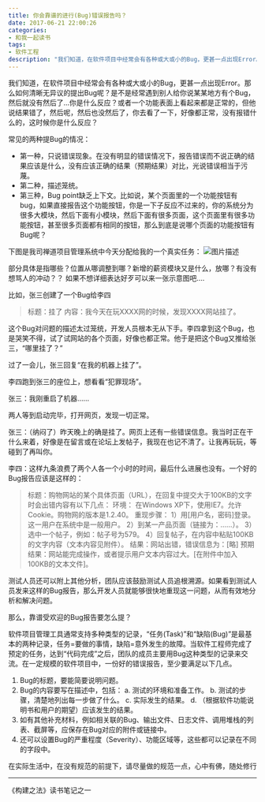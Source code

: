 ```yaml
---
title: 你会靠谱的进行(Bug)错误报告吗？
date: 2017-06-21 22:00:26
categories:
- 和我一起读书
tags:
- 软件工程
description: "我们知道，在软件项目中经常会有各种或大或小的Bug，更甚一点出现Error。那么如何清晰无异议的提出Bug呢？是不是经常遇到别人给你说某某地方有个Bug，然后就没有然后了…你是什么反应？"
---
```


我们知道，在软件项目中经常会有各种或大或小的Bug，更甚一点出现Error。那么如何清晰无异议的提出Bug呢？是不是经常遇到别人给你说某某地方有个Bug，然后就没有然后了...你是什么反应？或者一个功能表面上看起来都是正常的，但他说结果错了，然后呢，然后也没然后了，你去看了一下，好像都正常，没有报错什么的，这时候你是什么反应？

常见的两种提Bug的情况：
- 第一种，只说错误现象。在没有明显的错误情况下，报告错误而不说正确的结果应该是什么，没有应该正确的结果（预期结果）对比，光说错误相当于污蔑。
- 第二种，描述笼统。
- 第三种，Bug point缺乏上下文。比如说，某个页面里的一个功能按钮有bug，如果直接报告这个功能按钮，你是一下子反应不过来的，你的系统分为很多大模块，然后下面有小模块，然后下面有很多页面，这个页面里有很多功能按钮，甚至很多页面都有相同的按钮，那么到底是说哪个页面的功能按钮有Bug呢？

下图是我司禅道项目管理系统中今天分配给我的一个真实任务： 
![图片描述](//ww1.sinaimg.cn/large/006tNc79ly1g5d7zm5jofj30f50gh3ys.jpg)

部分具体是指哪些？位置从哪调整到哪？新增的薪资模块又是什么，放哪？有没有想骂人的冲动？？ 如果不想详细表达好歹可以来一张示意图吧….

比如，张三创建了一个Bug给李四
> 标题：挂了
  内容：我今天在玩XXXX网的时候，发现XXXX网站挂了。

这个Bug对问题的描述太过笼统，开发人员根本无从下手。李四拿到这个Bug，也是哭笑不得，试了试网站的各个页面，好像也都正常。他于是把这个Bug又推给张三，“哪里挂了？”

过了一会儿，张三回复“在我的机器上挂了”。

李四跑到张三的座位上，想看看“犯罪现场”。

张三：我刚重启了机器……

两人等到启动完毕，打开网页，发现一切正常。

张三：（纳闷了）昨天晚上的确是挂了。网页上还有一些错误信息。我当时正在干什么来着，好像是在留言或在论坛上发帖子，我现在也记不清了。让我再玩玩，等碰到了再叫你。

李四：这样九条浪费了两个人各一个小时的时间，最后什么进展也没有。一个好的Bug报告应该是这样的：
> 标题：购物网站的某个具体页面（URL），在回复中提交大于100KB的文字时会出错内容有以下几点：
  环境：
  在Windows XP下，使用IE7。允许Cookie。购物网的版本是1.2.40。 
  重现步骤：
  1）用[用户名，密码]登录。这一用户在系统中是一般用户。
  2）到某一产品页面（链接为：……）。
  3）选中一个帖子，例如：帖子号为579。
  4）回复帖子，在内容中粘贴100KB的文字内容（文本内容见附件）。
  结果：网站出错，错误信息为：[略]
  预期结果：网站能完成操作，或者提示用户文本内容过大。[在附件中加入100KB的文本文件]。

测试人员还可以附上其他分析，团队应该鼓励测试人员追根溯源。如果看到测试人员发来这样的Bug报告，那么开发人员就能够很快地重现这一问题，从而有效地分析和解决问题。

那么，靠谱受欢迎的Bug报告要怎么提？

软件项目管理工具通常支持多种类型的记录，“任务(Task)”和“缺陷(Bug)”是最基本的两种记录，任务=要做的事情，缺陷=意外发生的故障。当软件工程师完成了预定的任务，达到“代码完成”之后，团队的成员主要用Bug这种类型的记录来交流。在一定规模的软件项目中，一份好的错误报告，至少要满足以下几点。
1. Bug的标题，要能简要说明问题。
2. Bug的内容要写在描述中，包括：
  a. 测试的环境和准备工作。
  b. 测试的步骤，清楚地列出每一步做了什么。
  c. 实际发生的结果。
  d. （根据软件功能说明书和用户的期望）应该发生的结果。
3. 如有其他补充材料，例如相关联的Bug、输出文件、日志文件、调用堆栈的列表、截屏等，应保存在Bug对应的附件或链接中。
4. 还可以设置Bug的严重程度（Severity）、功能区域等，这些都可以记录在不同的字段中。

在实际生活中，在没有规范的前提下，请尽量做的规范一点，心中有佛，随处修行

***
《构建之法》读书笔记之一

